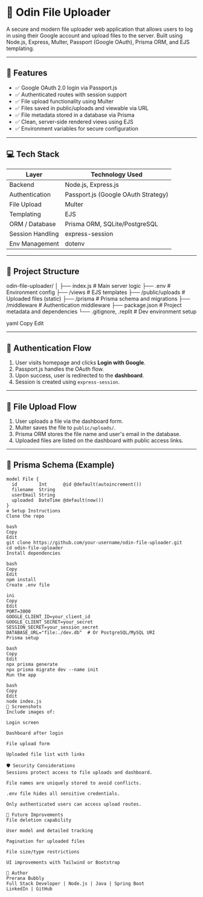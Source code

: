 # 🔐 Odin File Uploader

A secure and modern file uploader web application that allows users to log in using their Google account and upload files to the server. Built using Node.js, Express, Multer, Passport (Google OAuth), Prisma ORM, and EJS templating.

---

## 🚀 Features

- ✅ Google OAuth 2.0 login via Passport.js
- ✅ Authenticated routes with session support
- ✅ File upload functionality using Multer
- ✅ Files saved in public/uploads and viewable via URL
- ✅ File metadata stored in a database via Prisma
- ✅ Clean, server-side rendered views using EJS
- ✅ Environment variables for secure configuration

---

## 💻 Tech Stack

| Layer            | Technology Used                     |
|------------------|-------------------------------------|
| Backend          | Node.js, Express.js                 |
| Authentication   | Passport.js (Google OAuth Strategy) |
| File Upload      | Multer                              |
| Templating       | EJS                                 |
| ORM / Database   | Prisma ORM, SQLite/PostgreSQL       |
| Session Handling | express-session                     |
| Env Management   | dotenv                              |

---

## 📂 Project Structure

odin-file-uploader/
│
├── index.js # Main server logic
├── .env # Environment config
├── /views # EJS templates
├── /public/uploads # Uploaded files (static)
├── /prisma # Prisma schema and migrations
├── /middleware # Authentication middleware
├── package.json # Project metadata and dependencies
└── .gitignore, .replit # Dev environment setup

yaml
Copy
Edit

---

## 🔐 Authentication Flow

1. User visits homepage and clicks **Login with Google**.
2. Passport.js handles the OAuth flow.
3. Upon success, user is redirected to the **dashboard**.
4. Session is created using `express-session`.

---

## 📁 File Upload Flow

1. User uploads a file via the dashboard form.
2. Multer saves the file to `public/uploads/`.
3. Prisma ORM stores the file name and user's email in the database.
4. Uploaded files are listed on the dashboard with public access links.

---

## 🧠 Prisma Schema (Example)

```prisma
model File {
  id        Int      @id @default(autoincrement())
  filename  String
  userEmail String
  uploaded  DateTime @default(now())
}
⚙️ Setup Instructions
Clone the repo

bash
Copy
Edit
git clone https://github.com/your-username/odin-file-uploader.git
cd odin-file-uploader
Install dependencies

bash
Copy
Edit
npm install
Create .env file

ini
Copy
Edit
PORT=3000
GOOGLE_CLIENT_ID=your_client_id
GOOGLE_CLIENT_SECRET=your_secret
SESSION_SECRET=your_session_secret
DATABASE_URL="file:./dev.db"  # Or PostgreSQL/MySQL URI
Prisma setup

bash
Copy
Edit
npx prisma generate
npx prisma migrate dev --name init
Run the app

bash
Copy
Edit
node index.js
📸 Screenshots
Include images of:

Login screen

Dashboard after login

File upload form

Uploaded file list with links

🛡️ Security Considerations
Sessions protect access to file uploads and dashboard.

File names are uniquely stored to avoid conflicts.

.env file hides all sensitive credentials.

Only authenticated users can access upload routes.

📌 Future Improvements
File deletion capability

User model and detailed tracking

Pagination for uploaded files

File size/type restrictions

UI improvements with Tailwind or Bootstrap

👤 Author
Prerana Bubbly
Full Stack Developer | Node.js | Java | Spring Boot
LinkedIn | GitHub

